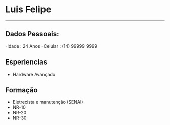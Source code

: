 # Luis Felipe

---

## Dados Pessoais:

-Idade : 24 Anos
-Celular : (14) 99999 9999


## Esperiencias

 - Hardware Avançado

## Formação

 - Eletrecista e manutenção (SENAI)
 - NR-10
 - NR-20
 - NR-30